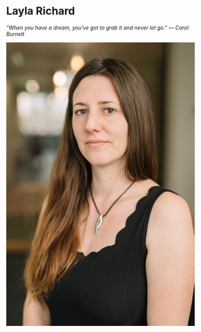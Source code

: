 # Layla Richard

*"When you have a dream, you've got to grab it and never let go."*
*— Carol Burnett*

![Image](lri3_inside.jpg)